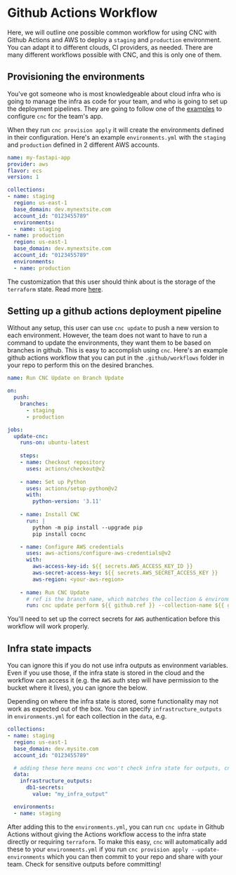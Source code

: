 # Github Actions Workflow

Here, we will outline one possible common workflow for using CNC with Github Actions and AWS to deploy a `staging` and `production` environment. You can adapt it to different clouds, CI providers, as needed. There are many different workflows possible with CNC, and this is only one of them.

## Provisioning the environments

You've got someone who is most knowledgeable about cloud infra who is going to manage the infra as code for your team, and who is going to set up the deployment pipelines. They are going to follow one of the [examples](./examples/) to configure `cnc` for the team's app.

When they run `cnc provision apply` it will create the environments defined in their configuration. Here's an example `environments.yml` with the `staging` and `production` defined in 2 different AWS accounts.

```yaml
name: my-fastapi-app
provider: aws
flavor: ecs
version: 1

collections:
- name: staging
  region: us-east-1
  base_domain: dev.mynextsite.com
  account_id: "0123455789"
  environments:
  - name: staging
- name: production
  region: us-east-1
  base_domain: dev.mynextsite.com
  account_id: "0123455789"
  environments:
  - name: production
```

The customization that this user should think about is the storage of the `terraform` state. Read more [here](./customization/infra_state.md).

## Setting up a github actions deployment pipeline

Without any setup, this user can use `cnc update` to push a new version to each environment. However, the team does not want to have to run a command to update the environments, they want them to be based on branches in github. This is easy to accomplish using `cnc`. Here's an example github actions workflow that you can put in the `.github/workflows` folder in your repo to perform this on the desired branches.

```yaml
name: Run CNC Update on Branch Update

on:
  push:
    branches:
      - staging
      - production

jobs:
  update-cnc:
    runs-on: ubuntu-latest
    
    steps:
    - name: Checkout repository
      uses: actions/checkout@v2
    
    - name: Set up Python
      uses: actions/setup-python@v2
      with:
        python-version: '3.11'
    
    - name: Install CNC
      run: |
        python -m pip install --upgrade pip
        pip install cocnc

    - name: Configure AWS credentials
      uses: aws-actions/configure-aws-credentials@v2
      with:
        aws-access-key-id: ${{ secrets.AWS_ACCESS_KEY_ID }}
        aws-secret-access-key: ${{ secrets.AWS_SECRET_ACCESS_KEY }}
        aws-region: <your-aws-region>
    
    - name: Run CNC Update
      # ref is the branch name, which matches the collection & environment name in this case
      run: cnc update perform ${{ github.ref }} --collection-name ${{ github.ref }} --service-tags app=${{ github.sha }}
```

You'll need to set up the correct secrets for `AWS` authentication before this workflow will work properly.

## Infra state impacts

You can ignore this if you do not use infra outputs as environment variables. Even if you use those, if the infra state is stored in the cloud and the workflow can access it (e.g. the `AWS` auth step will have permission to the bucket where it lives), you can ignore the below.

Depending on where the infra state is stored, some functionality may not work as expected out of the box. You can specify `infrastructure_outputs` in `environments.yml` for each collection in the `data`, e.g.

```yaml
collections:
- name: staging
  region: us-east-1
  base_domain: dev.mysite.com
  account_id: "0123455789"

  # adding these here means cnc won't check infra state for outputs, cnc will just pull these from the yml directly
  data:
    infrastructure_outputs:
      db1-secrets: 
        value: "my_infra_output"

  environments:
  - name: staging
```

After adding this to the `environments.yml`, you can run `cnc update` in Github Actions without giving the Actions workflow access to the infra state directly or requiring `terraform`. To make this easy, `cnc` will automatically add these to your `environments.yml` if you run `cnc provision apply --update-environments` which you can then commit to your repo and share with your team. Check for sensitive outputs before committing!